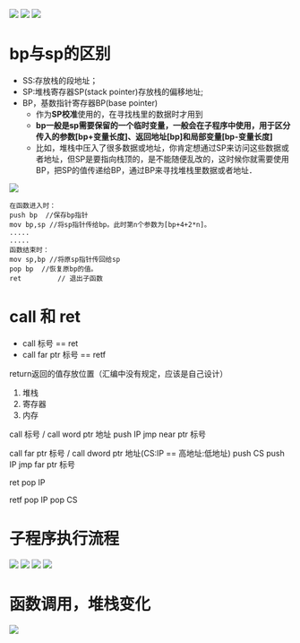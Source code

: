 ![](../photo/paste-b2d5b7dc4d8e92ab63d0ee646b7ec941a363f6d8.jpg)
![](../photo/paste-beb12aa52153a4d76c1f619f681c139f85e7aec8.jpg)
![](../photo/paste-41b3a5ae895dd38c8d4f312610f79ff8274fe65f.jpg)

# bp与sp的区别
- SS:存放栈的段地址；
- SP:堆栈寄存器SP(stack pointer)存放栈的偏移地址;
- BP，基数指针寄存器BP(base pointer)
	- 作为**SP校准**使用的，在寻找栈里的数据时才用到
	- **bp一般是sp需要保留的一个临时变量，一般会在子程序中使用，用于区分传入的参数[bp+变量长度]、返回地址[bp]和局部变量[bp-变量长度]**
	- 比如，堆栈中压入了很多数据或地址，你肯定想通过SP来访问这些数据或者地址，但SP是要指向栈顶的，是不能随便乱改的，这时候你就需要使用BP，把SP的值传递给BP，通过BP来寻找堆栈里数据或者地址．

![](../photo/paste-dec8e8612d90b0424d3e8c12e44b63b2a21c47a0.jpg)
```
在函数进入时：
push bp  //保存bp指针
mov bp,sp //将sp指针传给bp。此时第n个参数为[bp+4+2*n]。
.....
.....
函数结束时：
mov sp,bp //将原sp指针传回给sp
pop bp  //恢复原bp的值。
ret         // 退出子函数
```
# call 和 ret
- call 标号 == ret
- call far ptr 标号 == retf

return返回的值存放位置（汇编中没有规定，应该是自己设计）
1. 堆栈
2. 寄存器
3. 内存

call 标号 / call word ptr 地址
    push IP
    jmp near ptr 标号

call far ptr 标号 / call dword ptr 地址(CS:IP == 高地址:低地址)
    push CS
    push IP
    jmp far ptr 标号

ret
    pop IP

retf
    pop IP
    pop CS

# 子程序执行流程
![](../photo/paste-50c4ebae096f4a774d130c2ed67f423f5113a3fd.jpg)
![](../photo/paste-e1beafba06e7f28fd854dbc495e958006af7787d.jpg)
![](../photo/paste-dec8e8612d90b0424d3e8c12e44b63b2a21c47a0%201.jpg)
![](../photo/paste-0adaf0036daa2bfeb85ea38dcb41bf7753bfccff.jpg)
# 函数调用，堆栈变化
![](../photo/paste-5f5cbdae2b118188b575fe1eca5cd517accfbb87.jpg)
